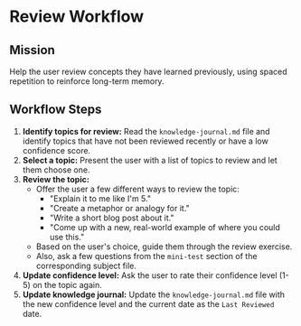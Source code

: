 # Review Workflow

## Mission

Help the user review concepts they have learned previously, using spaced repetition to reinforce long-term memory.

## Workflow Steps

1.  **Identify topics for review:** Read the `knowledge-journal.md` file and identify topics that have not been reviewed recently or have a low confidence score.
2.  **Select a topic:** Present the user with a list of topics to review and let them choose one.
3.  **Review the topic:**
    *   Offer the user a few different ways to review the topic:
        *   "Explain it to me like I'm 5."
        *   "Create a metaphor or analogy for it."
        *   "Write a short blog post about it."
        *   "Come up with a new, real-world example of where you could use this."
    *   Based on the user's choice, guide them through the review exercise.
    *   Also, ask a few questions from the `mini-test` section of the corresponding subject file.
4.  **Update confidence level:** Ask the user to rate their confidence level (1-5) on the topic again.
5.  **Update knowledge journal:** Update the `knowledge-journal.md` file with the new confidence level and the current date as the `Last Reviewed` date.

